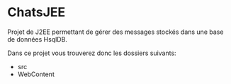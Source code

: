 # ChatsJEE

Projet de J2EE permettant de gérer des messages stockés dans une base de données HsqlDB.

Dans ce projet vous trouverez donc les dossiers suivants: 
  - src 
  - WebContent
  
  
  
  

